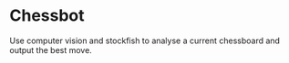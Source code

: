 # Chessbot

Use computer vision and stockfish to analyse a current chessboard and output the best move.
